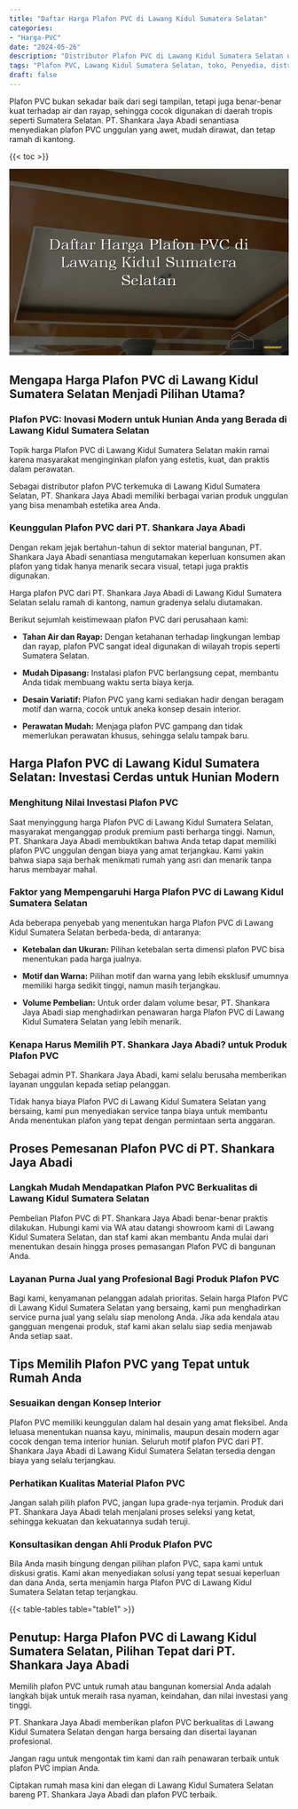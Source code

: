 ```yaml
---
title: "Daftar Harga Plafon PVC di Lawang Kidul Sumatera Selatan"
categories: 
- "Harga-PVC"
date: "2024-05-26"
description: "Distributor Plafon PVC di Lawang Kidul Sumatera Selatan untuk rumah, office, dan gerai. Produk terbaik, variasi motif, warna elegan, beserta servis penempatan dikerjakan oleh tenaga ahli profesional dan jaminan resmi!|Jasa distribusi Plafon PVC di Lawang Kidul Sumatera Selatan untuk kebutuhan tempat tinggal, office, atau toko, beserta material berkualitas dan instalasi oleh tim ahli dan kepastian resmi.|Solusi Plafon PVC di Lawang Kidul Sumatera Selatan yang terpercaya bagi rumah, perkantoran, serta toko, bersama material terbaik dan pemasangan ditangani oleh teknisi profesional serta jaminan resmi.|Penjualan Plafon PVC di Lawang Kidul Sumatera Selatan untuk tempat tinggal, perkantoran, serta toko, dengan panel unggulan dan penempatan ditangani oleh tim berpengalaman, dilengkapi beserta kepastian resmi.}"
tags: "Plafon PVC, Lawang Kidul Sumatera Selatan, toko, Penyedia, distributor"
draft: false
---
```


Plafon PVC bukan sekadar baik dari segi tampilan, tetapi juga benar-benar kuat terhadap air dan rayap, sehingga cocok digunakan di daerah tropis seperti Sumatera Selatan. PT. Shankara Jaya Abadi senantiasa menyediakan plafon PVC unggulan yang awet, mudah dirawat, dan tetap ramah di kantong.

{{< toc >}}

![Daftar Harga Plafon PVC di Lawang Kidul Sumatera Selatan](/images/Harga-PVC/Daftar-Harga-Plafon-PVC-di-Lawang-Kidul-Sumatera-Selatan.png)


## Mengapa Harga Plafon PVC di Lawang Kidul Sumatera Selatan Menjadi Pilihan Utama?

### Plafon PVC: Inovasi Modern untuk Hunian Anda yang Berada di Lawang Kidul Sumatera Selatan

Topik harga Plafon PVC di Lawang Kidul Sumatera Selatan makin ramai karena masyarakat menginginkan plafon yang estetis, kuat, dan praktis dalam perawatan.

Sebagai distributor plafon PVC terkemuka di Lawang Kidul Sumatera Selatan, PT. Shankara Jaya Abadi memiliki berbagai varian produk unggulan yang bisa menambah estetika area Anda.

### Keunggulan Plafon PVC dari PT. Shankara Jaya Abadi

Dengan rekam jejak bertahun-tahun di sektor material bangunan, PT. Shankara Jaya Abadi senantiasa mengutamakan keperluan konsumen akan plafon yang tidak hanya menarik secara visual, tetapi juga praktis digunakan.

Harga plafon PVC dari PT. Shankara Jaya Abadi di Lawang Kidul Sumatera Selatan selalu ramah di kantong, namun gradenya selalu diutamakan.

Berikut sejumlah keistimewaan plafon PVC dari perusahaan kami:

- **Tahan Air dan Rayap:** Dengan ketahanan terhadap lingkungan lembap dan rayap, plafon PVC sangat ideal digunakan di wilayah tropis seperti Sumatera Selatan.

- **Mudah Dipasang:** Instalasi plafon PVC berlangsung cepat, membantu Anda tidak membuang waktu serta biaya kerja.

- **Desain Variatif:** Plafon PVC yang kami sediakan hadir dengan beragam motif dan warna, cocok untuk aneka konsep desain interior.

- **Perawatan Mudah:** Menjaga plafon PVC gampang dan tidak memerlukan perawatan khusus, sehingga selalu tampak baru.

## Harga Plafon PVC di Lawang Kidul Sumatera Selatan: Investasi Cerdas untuk Hunian Modern

### Menghitung Nilai Investasi Plafon PVC

Saat menyinggung harga Plafon PVC di Lawang Kidul Sumatera Selatan, masyarakat menganggap produk premium pasti berharga tinggi. Namun, PT. Shankara Jaya Abadi membuktikan bahwa Anda tetap dapat memiliki plafon PVC unggulan dengan biaya yang amat terjangkau. Kami yakin bahwa siapa saja berhak menikmati rumah yang asri dan menarik tanpa harus membayar mahal.

### Faktor yang Mempengaruhi Harga Plafon PVC di Lawang Kidul Sumatera Selatan

Ada beberapa penyebab yang menentukan harga Plafon PVC di Lawang Kidul Sumatera Selatan berbeda-beda, di antaranya:

- **Ketebalan dan Ukuran:** Pilihan ketebalan serta dimensi plafon PVC bisa menentukan pada harga jualnya.

- **Motif dan Warna:** Pilihan motif dan warna yang lebih eksklusif umumnya memiliki harga sedikit tinggi, namun masih terjangkau.

- **Volume Pembelian:** Untuk order dalam volume besar, PT. Shankara Jaya Abadi siap menghadirkan penawaran harga Plafon PVC di Lawang Kidul Sumatera Selatan yang lebih menarik.

### Kenapa Harus Memilih PT. Shankara Jaya Abadi? untuk Produk Plafon PVC

Sebagai admin PT. Shankara Jaya Abadi, kami selalu berusaha memberikan layanan unggulan kepada setiap pelanggan.

Tidak hanya biaya Plafon PVC di Lawang Kidul Sumatera Selatan yang bersaing, kami pun menyediakan service tanpa biaya untuk membantu Anda menentukan plafon yang tepat dengan permintaan serta anggaran.

## Proses Pemesanan Plafon PVC di PT. Shankara Jaya Abadi

### Langkah Mudah Mendapatkan Plafon PVC Berkualitas di Lawang Kidul Sumatera Selatan

Pembelian Plafon PVC di PT. Shankara Jaya Abadi benar-benar praktis dilakukan. Hubungi kami via WA atau datangi showroom kami di Lawang Kidul Sumatera Selatan, dan staf kami akan membantu Anda mulai dari menentukan desain hingga proses pemasangan Plafon PVC di bangunan Anda.

### Layanan Purna Jual yang Profesional Bagi Produk Plafon PVC

Bagi kami, kenyamanan pelanggan adalah prioritas. Selain harga Plafon PVC di Lawang Kidul Sumatera Selatan yang bersaing, kami pun menghadirkan service purna jual yang selalu siap menolong Anda. Jika ada kendala atau gangguan mengenai produk, staf kami akan selalu siap sedia menjawab Anda setiap saat.

## Tips Memilih Plafon PVC yang Tepat untuk Rumah Anda

### Sesuaikan dengan Konsep Interior

Plafon PVC memiliki keunggulan dalam hal desain yang amat fleksibel. Anda leluasa menentukan nuansa kayu, minimalis, maupun desain modern agar cocok dengan tema interior hunian. Seluruh motif plafon PVC dari PT. Shankara Jaya Abadi di Lawang Kidul Sumatera Selatan tersedia dengan biaya yang selalu terjangkau.

### Perhatikan Kualitas Material Plafon PVC

Jangan salah pilih plafon PVC, jangan lupa grade-nya terjamin. Produk dari PT. Shankara Jaya Abadi telah menjalani proses seleksi yang ketat, sehingga kekuatan dan kekuatannya sudah teruji.

### Konsultasikan dengan Ahli Produk Plafon PVC

Bila Anda masih bingung dengan pilihan plafon PVC, sapa kami untuk diskusi gratis. Kami akan menyediakan solusi yang tepat sesuai keperluan dan dana Anda, serta menjamin harga Plafon PVC di Lawang Kidul Sumatera Selatan tetap terjangkau.

{{< table-tables table="table1" >}}

## Penutup: Harga Plafon PVC di Lawang Kidul Sumatera Selatan, Pilihan Tepat dari PT. Shankara Jaya Abadi

Memilih plafon PVC untuk rumah atau bangunan komersial Anda adalah langkah bijak untuk meraih rasa nyaman, keindahan, dan nilai investasi yang tinggi.

PT. Shankara Jaya Abadi memberikan plafon PVC berkualitas di Lawang Kidul Sumatera Selatan dengan harga bersaing dan disertai layanan profesional.

Jangan ragu untuk mengontak tim kami dan raih penawaran terbaik untuk plafon PVC impian Anda.

Ciptakan rumah masa kini dan elegan di Lawang Kidul Sumatera Selatan bareng PT. Shankara Jaya Abadi dan plafon PVC terbaik.